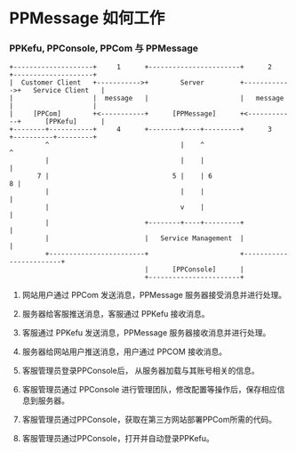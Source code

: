 # PPMessage 如何工作

### PPKefu, PPConsole, PPCom 与 PPMessage

    +--------------------+     1      +-----------------------+      2      +--------------------+
    |  Customer Client   +----------->+        Server         +------------>+   Service Client   |
    |                    |  message   |                       |   message   |                    |
    |     [PPCom]        +<-----------+      [PPMessage]      +<------------+      [PPKefu]      |
    +--------+-----------+     4      +--------+----+---------+      3      +----------+---------+
             ^                                 |    ^                                  ^
             |                                 |    |                                  |
           7 |                               5 |    | 6                              8 |
             |                                 |    |                                  |
             |                                 v    |                                  |
             |                        +--------+----+---------+                        |
             |                        |   Service Management  |                        |
             +------------------------+                       +------------------------+
                                      |      [PPConsole]      |
                                      +-----------------------+


1. 网站用户通过 PPCom 发送消息，PPMessage 服务器接受消息并进行处理。

2. 服务器给客服推送消息，客服通过 PPKefu 接收消息。

3. 客服通过 PPKefu 发送消息，PPMessage 服务器接收消息并进行处理。

4. 服务器给网站用户推送消息，用户通过 PPCOM 接收消息。

5. 客服管理员登录PPConsole后， 从服务器加载与其账号相关的信息。

6. 客服管理员通过 PPConsole 进行管理团队，修改配置等操作后，保存相应信息到服务器。

7. 客服管理员通过PPConsole，获取在第三方网站部署PPCom所需的代码。

8. 客服管理员通过PPConsole，打开并自动登录PPKefu。
